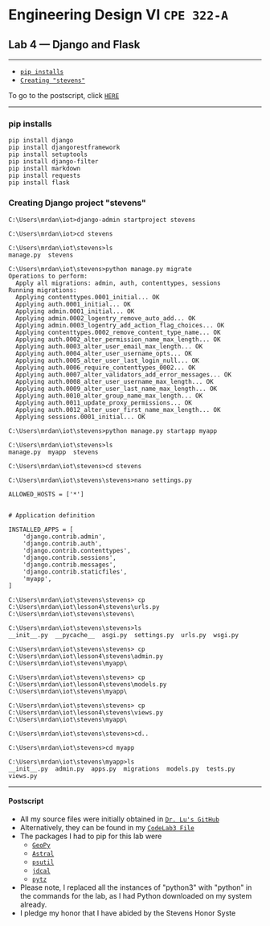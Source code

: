 # Engineering Design VI `CPE 322-A`
## Lab 4 — Django and Flask
---

- [`pip installs`](#1)
- [`Creating "stevens"`](#2)

To go to the postscript, click [`HERE`](#100)

---
<h3 id="1">pip installs</h3>

```
pip install django
pip install djangorestframework
pip install setuptools
pip install django-filter
pip install markdown
pip install requests
pip install flask
```

<h3 id="2">Creating Django project "stevens"</h3>

```
C:\Users\mrdan\iot>django-admin startproject stevens

C:\Users\mrdan\iot>cd stevens

C:\Users\mrdan\iot\stevens>ls
manage.py  stevens
```

```
C:\Users\mrdan\iot\stevens>python manage.py migrate
Operations to perform:
  Apply all migrations: admin, auth, contenttypes, sessions
Running migrations:
  Applying contenttypes.0001_initial... OK
  Applying auth.0001_initial... OK
  Applying admin.0001_initial... OK
  Applying admin.0002_logentry_remove_auto_add... OK
  Applying admin.0003_logentry_add_action_flag_choices... OK
  Applying contenttypes.0002_remove_content_type_name... OK
  Applying auth.0002_alter_permission_name_max_length... OK
  Applying auth.0003_alter_user_email_max_length... OK
  Applying auth.0004_alter_user_username_opts... OK
  Applying auth.0005_alter_user_last_login_null... OK
  Applying auth.0006_require_contenttypes_0002... OK
  Applying auth.0007_alter_validators_add_error_messages... OK
  Applying auth.0008_alter_user_username_max_length... OK
  Applying auth.0009_alter_user_last_name_max_length... OK
  Applying auth.0010_alter_group_name_max_length... OK
  Applying auth.0011_update_proxy_permissions... OK
  Applying auth.0012_alter_user_first_name_max_length... OK
  Applying sessions.0001_initial... OK
```
```
C:\Users\mrdan\iot\stevens>python manage.py startapp myapp

C:\Users\mrdan\iot\stevens>ls
manage.py  myapp  stevens
```

```
C:\Users\mrdan\iot\stevens>cd stevens

C:\Users\mrdan\iot\stevens\stevens>nano settings.py
```
```
ALLOWED_HOSTS = ['*']


# Application definition

INSTALLED_APPS = [
    'django.contrib.admin',
    'django.contrib.auth',
    'django.contrib.contenttypes',
    'django.contrib.sessions',
    'django.contrib.messages',
    'django.contrib.staticfiles',
    'myapp',
]
```
```
C:\Users\mrdan\iot\stevens\stevens> cp C:\Users\mrdan\iot\lesson4\stevens\urls.py C:\Users\mrdan\iot\stevens\stevens\

C:\Users\mrdan\iot\stevens\stevens>ls
__init__.py  __pycache__  asgi.py  settings.py  urls.py  wsgi.py
```
```
C:\Users\mrdan\iot\stevens\stevens> cp C:\Users\mrdan\iot\lesson4\stevens\admin.py C:\Users\mrdan\iot\stevens\myapp\

C:\Users\mrdan\iot\stevens\stevens> cp C:\Users\mrdan\iot\lesson4\stevens\models.py C:\Users\mrdan\iot\stevens\myapp\

C:\Users\mrdan\iot\stevens\stevens> cp C:\Users\mrdan\iot\lesson4\stevens\views.py C:\Users\mrdan\iot\stevens\myapp\

C:\Users\mrdan\iot\stevens\stevens>cd..

C:\Users\mrdan\iot\stevens>cd myapp

C:\Users\mrdan\iot\stevens\myapp>ls
__init__.py  admin.py  apps.py  migrations  models.py  tests.py  views.py
```









---
<h4 id="100">Postscript</h4>

- All my source files were initially obtained in [`Dr. Lu's GitHub`](https://github.com/kevinwlu/iot/tree/master/lesson3)
- Alternatively, they can be found in my [`CodeLab3 File`](https://github.com/UsuarioDelNet/EngineeringDesign6/tree/main/Labs/Lab3/CodeLab3)
- The packages I had to pip for this lab were
  - [`GeoPy`](https://geopy.readthedocs.io/en/stable/)
  - [`Astral`](https://astral.readthedocs.io/en/latest/)
  - [`psutil`](https://pypi.org/project/psutil/)
  - [`jdcal`](https://pypi.org/project/jdcal/)
  - [`pytz`](https://pypi.org/project/pytz/)
- Please note, I replaced all the instances of "python3" with "python" in the commands for the lab, as I had Python downloaded on my system already.
- I pledge my honor that I have abided by the Stevens Honor Syste
